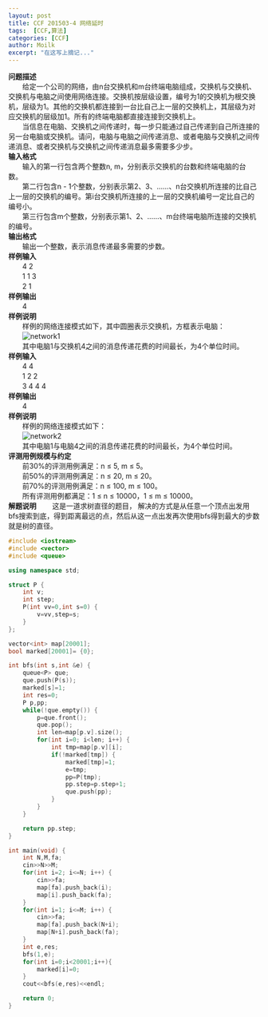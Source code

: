 ```yaml
---
layout: post
title: CCF 201503-4 网络延时
tags:  [CCF,算法]
categories: [CCF]
author: Moilk
excerpt: "在这写上摘记..."
---
```


**问题描述**  
　　给定一个公司的网络，由n台交换机和m台终端电脑组成，交换机与交换机、交换机与电脑之间使用网络连接。交换机按层级设置，编号为1的交换机为根交换机，层级为1。其他的交换机都连接到一台比自己上一层的交换机上，其层级为对应交换机的层级加1。所有的终端电脑都直接连接到交换机上。  
　　当信息在电脑、交换机之间传递时，每一步只能通过自己传递到自己所连接的另一台电脑或交换机。请问，电脑与电脑之间传递消息、或者电脑与交换机之间传递消息、或者交换机与交换机之间传递消息最多需要多少步。  
**输入格式**  
　　输入的第一行包含两个整数n, m，分别表示交换机的台数和终端电脑的台数。  
　　第二行包含n - 1个整数，分别表示第2、3、……、n台交换机所连接的比自己上一层的交换机的编号。第i台交换机所连接的上一层的交换机编号一定比自己的编号小。  
　　第三行包含m个整数，分别表示第1、2、……、m台终端电脑所连接的交换机的编号。  
**输出格式**  
　　输出一个整数，表示消息传递最多需要的步数。  
**样例输入**  
　　4 2  
　　1 1 3  
　　2 1  
**样例输出**  
　　4  
**样例说明**  
　　样例的网络连接模式如下，其中圆圈表示交换机，方框表示电脑：  
　　![network1]({{site.baseurl}}/assets/images/ccf/network1.png)  
　　其中电脑1与交换机4之间的消息传递花费的时间最长，为4个单位时间。  
**样例输入**  
　　4 4  
　　1 2 2  
　　3 4 4 4  
**样例输出**  
　　4  
**样例说明**  
　　样例的网络连接模式如下：  
　　![network2]({{site.baseurl}}/assets/images/ccf/network2.png)  
　　其中电脑1与电脑4之间的消息传递花费的时间最长，为4个单位时间。  
**评测用例规模与约定**  
　　前30%的评测用例满足：n ≤ 5, m ≤ 5。  
　　前50%的评测用例满足：n ≤ 20, m ≤ 20。  
　　前70%的评测用例满足：n ≤ 100, m ≤ 100。  
　　所有评测用例都满足：1 ≤ n ≤ 10000，1 ≤ m ≤ 10000。  
**解题说明**
　　这是一道求树直径的题目， 解决的方式是从任意一个顶点出发用bfs搜索到底，得到距离最远的点，然后从这一点出发再次使用bfs得到最大的步数就是树的直径。  

```cpp
#include <iostream>
#include <vector>
#include <queue>

using namespace std;

struct P {
	int v;
	int step;
	P(int vv=0,int s=0) {
		v=vv,step=s;
	}
};

vector<int> map[20001];
bool marked[20001]= {0};

int bfs(int s,int &e) {
	queue<P> que;
	que.push(P(s));
	marked[s]=1;
	int res=0;
	P p,pp;
	while(!que.empty()) {
		p=que.front();
		que.pop();
		int len=map[p.v].size();
		for(int i=0; i<len; i++) {
			int tmp=map[p.v][i];
			if(!marked[tmp]) {
				marked[tmp]=1;
				e=tmp;
				pp=P(tmp);
				pp.step=p.step+1;
				que.push(pp);
			}
		}
	}

	return pp.step;
}

int main(void) {
	int N,M,fa;
	cin>>N>>M;
	for(int i=2; i<=N; i++) {
		cin>>fa;
		map[fa].push_back(i);
		map[i].push_back(fa);
	}
	for(int i=1; i<=M; i++) {
		cin>>fa;
		map[fa].push_back(N+i);
		map[N+i].push_back(fa);
	}
	int e,res;
	bfs(1,e);
	for(int i=0;i<20001;i++){
		marked[i]=0;
	}
	cout<<bfs(e,res)<<endl;

	return 0;
}
```